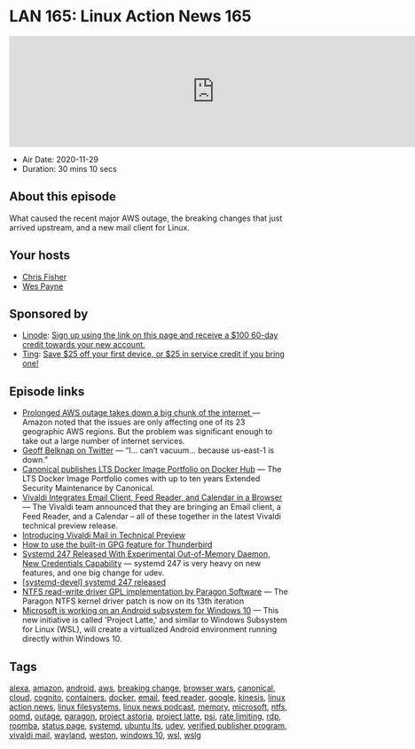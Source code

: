 # LAN 165: Linux Action News 165

<iframe src="https://player.fireside.fm/v2/DAcK9LdX+vfpuxFRe?theme=dark" width="740" height="200" frameborder="0" scrolling="no"></iframe>

* Air Date: 2020-11-29
* Duration: 30 mins 10 secs

## About this episode

What caused the recent major AWS outage, the breaking changes that just arrived upstream, and a new mail client for Linux.

## Your hosts
* [Chris Fisher](https://linuxactionnews.com/hosts/chris)
* [Wes Payne](https://linuxactionnews.com/hosts/wes)

## Sponsored by

  * [Linode](http://linode.com/lan): [Sign up using the link on this page and receive a $100 60-day credit towards your new account. ](http://linode.com/lan)
  * [Ting](https://linux.ting.com): [Save $25 off your first device, or $25 in service credit if you bring one!](https://linux.ting.com)



## Episode links

  * [Prolonged AWS outage takes down a big chunk of the internet ](https://www.theverge.com/2020/11/25/21719396/amazon-web-services-aws-outage-down-internet?scrolla=5eb6d68b7fedc32c19ef33b4 "Prolonged AWS outage takes down a big chunk of the internet ") — Amazon noted that the issues are only affecting one of its 23 geographic AWS regions. But the problem was significant enough to take out a large number of internet services. 
  * [Geoff Belknap on Twitter](https://twitter.com/geoffbelknap/status/1331690657170157568 "Geoff Belknap on Twitter") — “I… can’t vacuum… because us-east-1 is down.” 
  * [Canonical publishes LTS Docker Image Portfolio on Docker Hub](https://ubuntu.com/blog/canonical-publishes-lts-docker-image-portfolio-on-docker-hub "Canonical publishes LTS Docker Image Portfolio on Docker Hub") — The LTS Docker Image Portfolio comes with up to ten years Extended Security Maintenance by Canonical. 
  * [Vivaldi Integrates Email Client, Feed Reader, and Calendar in a Browser](https://www.debugpoint.com/2020/11/vivaldi-email-client-feed-reader-calendar-tech-preview/ "Vivaldi Integrates Email Client, Feed Reader, and Calendar in a Browser") — The Vivaldi team announced that they are bringing an Email client, a Feed Reader, and a Calendar – all of these together in the latest Vivaldi technical preview release.
  * [Introducing Vivaldi Mail in Technical Preview](https://vivaldi.com/blog/vivaldi-mail-technical-preview/ "Introducing Vivaldi Mail in Technical Preview")
  * [How to use the built-in GPG feature for Thunderbird](https://www.techrepublic.com/article/how-to-use-the-built-in-gpg-feature-for-thunderbird/ "How to use the built-in GPG feature for Thunderbird")
  * [Systemd 247 Released With Experimental Out-of-Memory Daemon, New Credentials Capability](https://www.phoronix.com/scan.php?page=news_item&px=systemd-247 "Systemd 247 Released With Experimental Out-of-Memory Daemon, New Credentials Capability") — systemd 247 is very heavy on new features, and one big change for udev.
  * [[systemd-devel] systemd 247 released](https://lists.freedesktop.org/archives/systemd-devel/2020-November/045646.html "\[systemd-devel\] systemd 247 released")
  * [NTFS read-write driver GPL implementation by Paragon Software](https://lore.kernel.org/lkml/20201120160944.1629091-1-almaz.alexandrovich@paragon-software.com/ "NTFS read-write driver GPL implementation by Paragon Software") — The Paragon NTFS kernel driver patch is now on its 13th iteration
  * [Microsoft is working on an Android subsystem for Windows 10](https://www.bleepingcomputer.com/news/microsoft/microsoft-is-working-on-an-android-subsystem-for-windows-10/ "Microsoft is working on an Android subsystem for Windows 10") — This new initiative is called 'Project Latte,' and similar to Windows Subsystem for Linux (WSL), will create a virtualized Android environment running directly within Windows 10.



## Tags

[alexa](https://linuxactionnews.com/tags/alexa), [amazon](https://linuxactionnews.com/tags/amazon), [android](https://linuxactionnews.com/tags/android), [aws](https://linuxactionnews.com/tags/aws), [breaking change](https://linuxactionnews.com/tags/breaking%20change), [browser wars](https://linuxactionnews.com/tags/browser%20wars), [canonical](https://linuxactionnews.com/tags/canonical), [cloud](https://linuxactionnews.com/tags/cloud), [cognito](https://linuxactionnews.com/tags/cognito), [containers](https://linuxactionnews.com/tags/containers), [docker](https://linuxactionnews.com/tags/docker), [email](https://linuxactionnews.com/tags/email), [feed reader](https://linuxactionnews.com/tags/feed%20reader), [google](https://linuxactionnews.com/tags/google), [kinesis](https://linuxactionnews.com/tags/kinesis), [linux action news](https://linuxactionnews.com/tags/linux%20action%20news), [linux filesystems](https://linuxactionnews.com/tags/linux%20filesystems), [linux news podcast](https://linuxactionnews.com/tags/linux%20news%20podcast), [memory](https://linuxactionnews.com/tags/memory), [microsoft](https://linuxactionnews.com/tags/microsoft), [ntfs](https://linuxactionnews.com/tags/ntfs), [oomd](https://linuxactionnews.com/tags/oomd), [outage](https://linuxactionnews.com/tags/outage), [paragon](https://linuxactionnews.com/tags/paragon), [project astoria](https://linuxactionnews.com/tags/project%20astoria), [project latte](https://linuxactionnews.com/tags/project%20latte), [psi](https://linuxactionnews.com/tags/psi), [rate limiting](https://linuxactionnews.com/tags/rate%20limiting), [rdp](https://linuxactionnews.com/tags/rdp), [roomba](https://linuxactionnews.com/tags/roomba), [status page](https://linuxactionnews.com/tags/status%20page), [systemd](https://linuxactionnews.com/tags/systemd), [ubuntu lts](https://linuxactionnews.com/tags/ubuntu%20lts), [udev](https://linuxactionnews.com/tags/udev), [verified publisher program](https://linuxactionnews.com/tags/verified%20publisher%20program), [vivaldi mail](https://linuxactionnews.com/tags/vivaldi%20mail), [wayland](https://linuxactionnews.com/tags/wayland), [weston](https://linuxactionnews.com/tags/weston), [windows 10](https://linuxactionnews.com/tags/windows%2010), [wsl](https://linuxactionnews.com/tags/wsl), [wslg](https://linuxactionnews.com/tags/wslg)